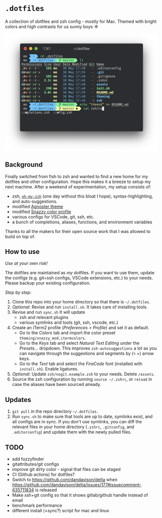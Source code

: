 # `.dotfiles`

A collection of dotfiles and zsh config - mostly for Mac. Themed with bright colors and high contrasts for us sunny boys ☀️

![screenshot](assets/screenshot.png)

## Background

Finally switched from fish to zsh and wanted to find a new home for my dotfiles and other configuration. Hope this makes it a breeze to setup my next machine. After a weekend of experimentation, my setup consists of:

- zsh, [`oh-my-zsh`](https://github.com/ohmyzsh/ohmyzsh) (one day without this bloat I hope), syntax-highlighting, and auto-suggestions.
- modified [Agnoster theme](https://github.com/agnoster/agnoster-zsh-theme)
- modified [Snazzy color profile](https://github.com/sindresorhus/iterm2-snazzy)
- various configs for VSCode, git, ssh, etc.
- a bunch of completions, aliases, functions, and environment variables

Thanks to all the makers for their open source work that I was allowed to build on top of.

## How to use

_Use at your own risk!_

The dotfiles are maintained as _my_ dotfiles. If you want to use them, update the configs (e.g. git+ssh configs, VSCode extensions, etc.) to your needs. Please backup your existing configuration.

*Step by step*:
1. Clone this repo into your home directory so that there is `~/.dotfiles`.
1. _Optional_: Revise and run `install.sh`. It takes care of installing tools.
1. Revise and run `sync.sh` It will update
   - zsh and relevant plugins
   - various symlinks and tools (git, ssh, vscode, etc.)
1. Create an iTerm2 profile (_Preferences > Profile_) and set it as default.
   - Go to the _Colors_ tab and import the color preset `theming/snazzy_mod.itermcolors`.
   - Go to the _Keys_ tab and select _Natural Text Editing_ under the _Presets..._ dropdown. This improves `zsh-autosuggestions` a lot as you can navigate through the suggestions and segments by (`⌥` +) arrow keys.
   - Go to the _Text_ tab and select the _FiraCode_ font (installed with `install.sh`). Enable ligatures.
1. _Optional_: Update `zsh/nogit.example.zsh` to your needs. Delete `/assets`.
1. Source the zsh configuration by running `source ~/.zshrc`, or `reload` in case the aliases have been sourced already.

## Updates

1. `git pull` in the repo directory `~/.dotfiles`.
2. Run `sync.sh` to make sure that tools are up to date, symlinks exist, and all configs are in sync. If you don't use symlinks, you can diff the relevant files in your home directory (`.zshrc`, `.gitconfig`, and `.editorconfig`) and update them with the newly pulled files.



## TODO

- add fuzzyfinder
- gitattributes/git configs
- improve git dirty color - signal that files can be staged
- CI (Github actions) for dotfiles?
- Switch to https://github.com/dandavison/delta when https://github.com/dandavison/delta/issues/177#issuecomment-635711834 is released
- Make ssh+git config so that it shows gitlab/github handle instead of email
- benchmark performance
- different install (+sync?) script for mac and linux
